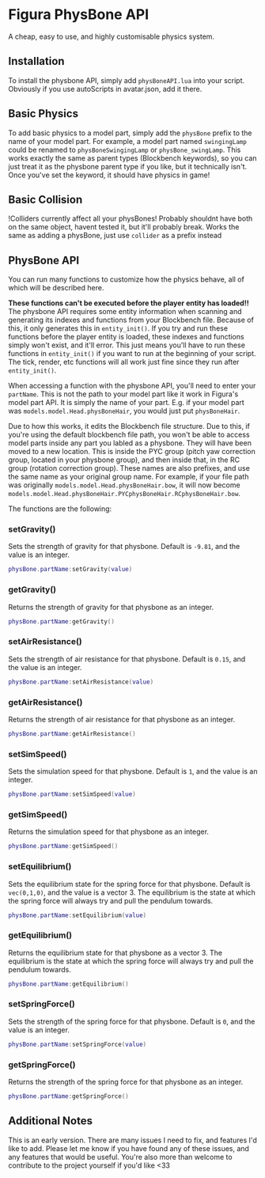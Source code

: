 # Figura PhysBone API
A cheap, easy to use, and highly customisable physics system.
## Installation 
To install the physbone API, simply add `physBoneAPI.lua` into your script. Obviously if you use autoScripts in avatar.json, add it there.
## Basic Physics
To add basic physics to a model part, simply add the `physBone` prefix to the name of your model part. For example, a model part named `swingingLamp` could be renamed to `physBoneSwingingLamp` or `physBone_swingLamp`. This works exactly the same as parent types (Blockbench keywords), so you can just treat it as the physbone parent type if you like, but it technically isn't. Once you've set the keyword, it should have physics in game!
## Basic Collision
!Colliders currently affect all your physBones! Probably shouldnt have both on the same object, havent tested it, but it'll probably break.
Works the same as adding a physBone, just use `collider` as a prefix instead


## PhysBone API
You can run many functions to customize how the physics behave, all of which will be described here.

**These functions can't be executed before the player entity has loaded!!**
The physbone API requires some entity information when scanning and generating its indexes and functions from your Blockbench file. Because of this, it only generates this in `entity_init()`. If you try and run these functions before the player entity is loaded, these indexes and functions simply won't exist, and it'll error. This just means you'll have to run these functions in `entity_init()` if you want to run at the beginning of your script. The tick, render, etc functions will all work just fine since they run after `entity_init()`.

When accessing a function with the physbone API, you'll need to enter your `partName`. This is not the path to your model part like it work in Figura's model part API. It is simply the name of your part. E.g. if your model part was `models.model.Head.physBoneHair`, you would just put `physBoneHair`. 

Due to how this works, it edits the Blockbench file structure. Due to this, if you're using the default blockbench file path, you won't be able to access model parts inside any part you labled as a physbone. They will have been moved to a new location. This is inside the PYC group (pitch yaw correction group, located in your physbone group), and then inside that, in the RC group (rotation correction group). These names are also prefixes, and use the same name as your original group name. For example, if your file path was originally `models.model.Head.physBoneHair.bow`, it will now become `models.model.Head.physBoneHair.PYCphysBoneHair.RCphysBoneHair.bow`.

The functions are the following:
### setGravity()
Sets the strength of gravity for that physbone. Default is `-9.81`, and the value is an integer.
```lua
physBone.partName:setGravity(value)
```
### getGravity()
Returns the strength of gravity for that physbone as an integer.
```lua
physBone.partName:getGravity()
```
### setAirResistance()
Sets the strength of air resistance for that physbone. Default is `0.15`, and the value is an integer.
```lua
physBone.partName:setAirResistance(value)
```
### getAirResistance()
Returns the strength of air resistance for that physbone as an integer.
```lua
physBone.partName:getAirResistance()
```
### setSimSpeed()
Sets the simulation speed for that physbone. Default is `1`, and the value is an integer.
```lua
physBone.partName:setSimSpeed(value)
```
### getSimSpeed()
Returns the simulation speed for that physbone as an integer.
```lua
physBone.partName:getSimSpeed()
```
### setEquilibrium()
Sets the equilibrium state for the spring force for that physbone. Default is `vec(0,1,0)`, and the value is a vector 3. The equilibrium is the state at which the spring force will always try and pull the pendulum towards.
```lua
physBone.partName:setEquilibrium(value)
```
### getEquilibrium()
Returns the equilibrium state for that physbone as a vector 3. The equilibrium is the state at which the spring force will always try and pull the pendulum towards.
```lua
physBone.partName:getEquilibrium()
```
### setSpringForce()
Sets the strength of the spring force for that physbone. Default is `0`, and the value is an integer.
```lua
physBone.partName:setSpringForce(value)
```
### getSpringForce()
Returns the strength of the spring force for that physbone as an integer.
```lua
physBone.partName:getSpringForce()
```

## Additional Notes
This is an early version. There are many issues I need to fix, and features I'd like to add. Please let me know if you have found any of these issues, and any features that would be useful. You're also more than welcome to contribute to the project yourself if you'd like <33
